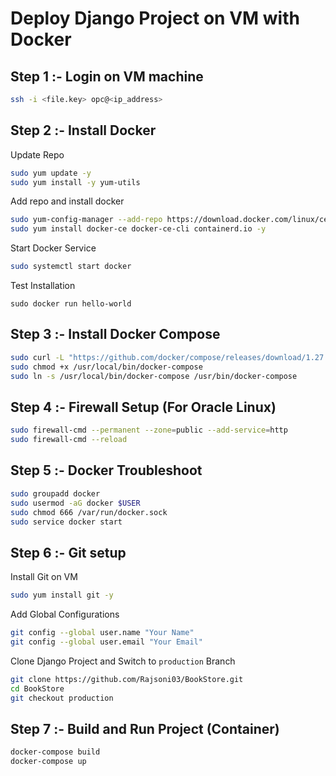 # Deploy Django Project on VM with Docker

## Step 1 :- Login on VM machine 
```bash 
ssh -i <file.key> opc@<ip_address>
```

## Step 2 :- Install Docker
Update Repo
```bash
sudo yum update -y
sudo yum install -y yum-utils
```
Add repo and install docker
```bash
sudo yum-config-manager --add-repo https://download.docker.com/linux/centos/docker-ce.repo
sudo yum install docker-ce docker-ce-cli containerd.io -y
```
Start Docker Service
```bash
sudo systemctl start docker
```
Test Installation
```
sudo docker run hello-world
```

## Step 3 :- Install Docker Compose
```bash
sudo curl -L "https://github.com/docker/compose/releases/download/1.27.4/docker-compose-$(uname -s)-$(uname -m)" -o /usr/local/bin/docker-compose
sudo chmod +x /usr/local/bin/docker-compose
sudo ln -s /usr/local/bin/docker-compose /usr/bin/docker-compose
```

## Step 4 :- Firewall Setup (For Oracle Linux)
```bash
sudo firewall-cmd --permanent --zone=public --add-service=http
sudo firewall-cmd --reload
```

## Step 5 :- Docker Troubleshoot
```bash
sudo groupadd docker
sudo usermod -aG docker $USER
sudo chmod 666 /var/run/docker.sock
sudo service docker start
```

## Step 6 :- Git setup
Install Git on VM
```bash
sudo yum install git -y
```
Add Global Configurations
```bash
git config --global user.name "Your Name"
git config --global user.email "Your Email"
```
Clone Django Project and Switch to `production` Branch
```bash
git clone https://github.com/Rajsoni03/BookStore.git
cd BookStore
git checkout production
```

## Step 7 :- Build and Run Project (Container)
```bash
docker-compose build
docker-compose up
```

